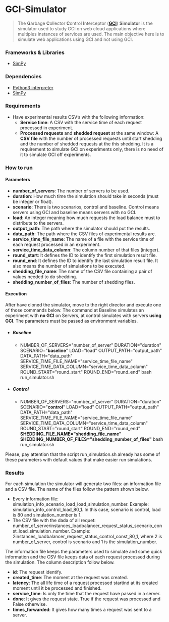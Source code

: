 GCI-Simulator
===
> The **G**arbage **C**ollector **C**ontrol **I**nterceptor (**[GCI](https://github.com/gcinterceptor/gci-go)**) **Simulator** 
is the simulator used to study GCI on web cloud applications where multiples instances 
of services are used. The main objective here is to simulate web applications using GCI and not using GCI.

### Frameworks & Libraries 
* [SimPy](https://simpy.readthedocs.io/en/latest/)

### Dependencies
* [Python3 interpreter](https://www.python.org/downloads/)
* [SimPy](https://simpy.readthedocs.io/en/latest/simpy_intro/installation.html)

### Requirements
* Have experimental results CSV’s with the following information: 
  * **Service time**: A CSV with the service time of each request processed in experiment. 
  * **Processed requests** and **shedded request** at the same window: A **CSV file** with the number of processed requests until start shedding and the number of shedded requests at the this shedding. It is a requirement to simulate GCI on experiments only, there is no need of it to simulate GCI off experiments.

### How to run
#### Parameters
* **number_of_servers**: The number of servers to be used.
* **duration**: How much time the simulation should take in seconds (must be integer or float).
* **scenario**: There is two scenarios, control and baseline. Control means servers using GCI and baseline means servers with no GCI.
* **load**: An integer meaning how much requests the load balance must to distribute to the servers.
* **output_path**: The path where the simulator should put the results.
* **data_path**: The path where the CSV files of experimental results are.
* **service_time_file_name**: The name of a file with the service time of each request processed in an experiment.
* **service_time_data_column**: The column number of that files (integer).
* **round_start**: It defines the ID to identify the first simulation result file.
* **round_end**: It defines the ID to identify the last simulation result file. It also means the number of simulations to be executed.
* **shedding_file_name**: The name of the CSV file containing a pair of values needed to do shedding. 
* **shedding_number_of_files**: The number of shedding files.

#### Execution
After have cloned the simulator, move to the right director and execute one of those commands below. The command at Baseline simulates an experiment with **no GCI** on Servers, at control simulates with servers **using GCI**. The parameters must be passed as environment variables.

* ##### **Baseline**
  * NUMBER_OF_SERVERS="number_of_server" DURATION="duration" SCENARIO="**baseline**" LOAD="load" OUTPUT_PATH="output_path" DATA_PATH="data_path" SERVICE_TIME_FILE_NAME="service_time_file_name" SERVICE_TIME_DATA_COLUMN="service_time_data_column" ROUND_START="round_start" ROUND_END="round_end" bash run_simulator.sh  
* ##### **Control**
  * NUMBER_OF_SERVERS="number_of_server" DURATION="duration" SCENARIO="**control**" LOAD="load" OUTPUT_PATH="output_path" DATA_PATH="data_path" SERVICE_TIME_FILE_NAME="service_time_file_name" SERVICE_TIME_DATA_COLUMN="service_time_data_column" ROUND_START="round_start" ROUND_END="round_end" **SHEDDING_FILE_NAME="shedding_file_name" SHEDDING_NUMBER_OF_FILES="shedding_number_of_files"** bash run_simulator.sh  

Please, pay attention that the script run_simulation.sh already has some of these parameters with default values that make easier run simulations. 

### Results
For each simulation the simulator will generate two files: an information file and a CSV file. The name of the files follow the pattern shown below.
* Every information file: simulation_info_scenario_load_load_simulation_number. Example:  simulation_info_control_load_80_1. In this case, scenario is control, load is 80 and simulation_number is 1. 
* The CSV file with the dada of all requet: number_of_serverinstances_loadbalancer_request_status_scenario_const_load_simulation_number. Example: 2instances_loadbalancer_request_status_control_const_80_1, where 2 is number_of_server, control is scenario and 1 is the simulation_number.

The information file keeps the parameters used to simulate and some quick information and the CSV file keeps data of each request processed during the simulation. The column description follow below. 
* **id**: The request identify.
* **created_time**: The moment at the request was created.
* **latency**: The all life time of a request processed startind at its created moment until it be processed and finished.
* **service_time**: Is only the time that the request have passed in a server. 
* **done**: It gives the request state. True if the request was processed and False otherwise. 
* **times_forwarded**: It gives how many times a request was sent to a server.
